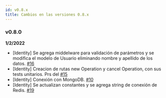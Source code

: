 ```yaml
---
id: v0.8.x
title: Cambios en las versiones 0.8.x
---
```


### v0.8.0
**1/2/2022**
- [Identity] Se agrega middelware para validación de parámetros y se modifica el modelo de Usuario eliminando nombre y apellido de los datos. [#16](https://github.com/ong-bitcoin-argentina/DIDI-SSI-Identity-issuer/pull/16)
- [Identity] Creacion de rutas new Operation y cancel Operation, con sus tests unitarios. Prs del [#15](https://github.com/ong-bitcoin-argentina/DIDI-SSI-Identity-issuer/pull/15) 
- [Identity] Conexión con MongoDB. [#10](https://github.com/ong-bitcoin-argentina/DIDI-SSI-Identity-issuer/pull/10) 
- [Identity] Se actualizan constantes y se agrega string de conexión de Redis. [#19](https://github.com/ong-bitcoin-argentina/DIDI-SSI-Identity-issuer/pull/19)
 
